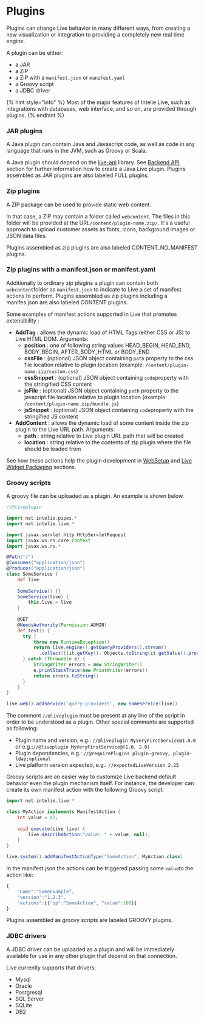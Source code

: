 # Plugins

Plugins can change Live behavior in many different ways, from creating a new visualization or integration to providing a completely new real time engine.

A plugin can be either:

* a JAR
* a ZIP
* a ZIP with a `manifest.json` or `manifest.yaml`
* a Groovy script
* a JDBC driver

{% hint style="info" %}
Most of the major features of Intelie Live, such as integrations with databases, web interface, and so on, are provided through plugins.
{% endhint %}

### JAR plugins

A Java plugin can contain Java and Javascript code, as well as code in any language that runs in the JVM, such as Groovy or Scala.

A Java plugin should depend on the [live-api](https://search.maven.org/search?q=live-api) library. See [Backend API](backend-api/) section for further information how to create a Java Live plugin. Plugins assembled as JAR plugins are also labeled FULL plugins.

### Zip plugins

A ZIP package can be used to provide static web content.

In that case, a ZIP may contain a folder called `webcontent`. The files in this folder will be provided at the URL`/content/plugin-name.zip/`. It's a useful approach to upload customer assets as fonts, icons, background images or JSON data files.

Plugins assembled as zip plugins are also labeled CONTENT\_NO\_MANIFEST plugins.

### Zip plugins with a manifest.json or manifest.yaml

Additionally to ordinary zip plugins a plugin can contain both `webcontent`folder as `manifest.json` to indicate to Live a set of manifest actions to perform. Plugins assembled as zip plugins including a manifes.json are also labeled CONTENT plugins.

Some examples of manifest actions supported in Live that promotes extensibility :

* **AddTag** : allows the dynamic load of HTML Tags (either CSS or JS) to Live HTML DOM. Arguments:
  * **position** : one of following string values HEAD\_BEGIN, HEAD\_END, BODY\_BEGIN, AFTER\_BODY\_HTML or BODY\_END
  * **cssFile** : (optional) JSON object containing `path` property to the css file location relative to plugin location (example: `/content/plugin-name.zip/custom.css`)
  * **cssSnippet** : (optional) JSON object containing `code`property with the stringified CSS content
  * **jsFile** : (optional) JSON object containing `path` property to the javacript file location relative to plugin location (example: `/content/plugin-name.zip/bundle.js`)
  * **jsSnippet** : (optional) JSON object containing `code`property with the stringified JS content
* **AddContent** : allows the dynamic load of some content inside the zip plugin to the Live URL path. Arguments:
  * **path** : string relative to Live plugin URL path that will be created
  * **location** : string relative to the contents of zip plugin where the file should be loaded from

See how these actions help the plugin development in [WebSetup](backend-api/web-setup.md) and [Live Widget Packaging](web-application/dashboard-and-widgets/live-widget-packaging.md) sections.

### Groovy scripts

A groovy file can be uploaded as a plugin. An example is shown below.

```groovy
//@liveplugin

import net.intelie.pipes.*
import net.intelie.live.*

import javax.servlet.http.HttpServletRequest
import javax.ws.rs.core.Context
import javax.ws.rs.*

@Path("/")
@Consumes("application/json")
@Produces("application/json")
class SomeService {
    def live
  
    SomeService() {}
    SomeService(live) {
        this.live = live
    }
  
    @GET
    @NeedsAuthority(Permission.ADMIN)
    def test() { 
      try {
          throw new RuntimeException()
          return live.engine().getQueryProviders().stream()
            .collect({[it.getKey(), Objects.toString(it.getValue().provider().info())]});
      } catch (Throwable e) {
          StringWriter errors = new StringWriter()
          e.printStackTrace(new PrintWriter(errors))
          return errors.toString()
      }
    }
}

live.web().addService('query-providers', new SomeService(live))
```

The comment `//@liveplugin` must be present at any line of the script in order to be understood as a plugin. Other special comments are supported as following:

* Plugin name and version, e.g.: `//@liveplugin MyVeryFirstService@1.0.0` or  e.g.:`//@liveplugin MyVeryFirstService@[1.0, 2.0)`
* Plugin dependencies, e.g.: `//@requirePlugins plugin-groovy, plugin-ldap;optional`
* Live platform version expected, e.g.: `//expectedLiveVersion 2.25`

Groovy scripts are an easier way to customize Live backend default behavior even the plugin mechanism itself. For instance, the developer can create its own manifest action with the following Groovy script:

```groovy
import net.intelie.live.*

class MyAction implements ManifestAction {
    int value = 42;
    
    void execute(Live live) {
        live.describeAction("Value: " + value, null);
    }
}

live.system().addManifestActionType("SomeAction", MyAction.class)
```

In the manifest.json the actions can be triggered passing some `value`to the action like:

```javascript
{
    "name":"SomeExample", 
    "version":"1.2.3", 
    "actions":[{"op":"SomeAction", "value":100}]
}
```

Plugins assembled as groovy scripts are labeled GROOVY plugins.

### JDBC drivers

A JDBC driver can be uploaded as a plugin and will be immediately available for use in any other plugin that depend on that connection.

Live currently supports that drivers: 

* Mysql
* Oracle
* Postgresql
* SQL Server
* SQLite
* DB2
